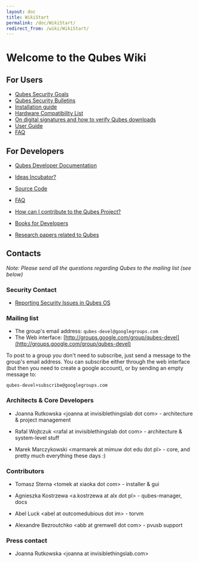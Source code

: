 ```yaml
---
layout: doc
title: WikiStart
permalink: /doc/WikiStart/
redirect_from: /wiki/WikiStart/
---
```


Welcome to the Qubes Wiki
=========================

For Users
---------

-   [Qubes Security Goals](/doc/SecurityGoals)
-   [Qubes Security Bulletins](/doc/SecurityBulletins)
-   [Installation guide](/doc/InstallationGuide)
-   [Hardware Compatibility List](/doc/HCL)
-   [On digital signatures and how to verify Qubes downloads](/doc/VerifyingSignatures)
-   [User Guide](/doc/UserDoc)
-   [FAQ](/doc/UserFaq)

For Developers
--------------

-   [Qubes Developer Documentation](/doc/SystemDoc)
-   [Ideas Incubator?](/doc/IdeasIncubator)
-   [Source Code](/doc/SourceCode)
-   [FAQ](/doc/DevelFaq)

-   [How can I contribute to the Qubes Project?](/doc/ContributingHowto)
-   [Books for Developers](/doc/DevelBooks)
-   [Research papers related to Qubes](/doc/QubesResearch)

Contacts
--------

*Note: Please send all the questions regarding Qubes to the mailing list (see below)*

### Security Contact

-   [Reporting Security Issues in Qubes OS](/doc/SecurityPage)

### Mailing list

-   The group's email address: `qubes-devel@googlegroups.com`
-   The Web interface: [http://groups.google.com/group/qubes-devel](http://groups.google.com/group/qubes-devel)

To post to a group you don't need to subscribe, just send a message to the group's email address. You can subscribe either through the web interface (but then you need to create a google account), or by sending an empty message to:

```
qubes-devel+subscribe@googlegroups.com
```

### Architects & Core Developers

-   Joanna Rutkowska \<joanna at invisiblethingslab dot com\> - architecture & project management

-   Rafal Wojtczuk \<rafal at invisiblethingslab dot com\> - architecture & system-level stuff

-   Marek Marczykowski \<marmarek at mimuw dot edu dot pl\> - core, and pretty much everything these days :)

### Contributors

-   Tomasz Sterna \<tomek at xiaoka dot com\> - installer & gui

-   Agnieszka Kostrzewa \<a.kostrzewa at alx dot pl\> - qubes-manager, docs

-   Abel Luck \<abel at outcomedubious dot im\> - torvm

-   Alexandre Bezroutchko \<abb at gremwell dot com\> - pvusb support

### Press contact

-   Joanna Rutkowska \<joanna at invisiblethingslab.com\>

